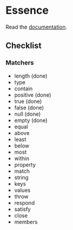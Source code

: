 # Essence

Read the [documentation](http://bound1ess.github.io/essence).

## Checklist

### Matchers

- length (done)
- type
- contain
- positive (done)
- true (done)
- false (done)
- null (done)
- empty (done)
- equal
- above
- least
- below
- most
- within
- property
- match
- string
- keys
- values
- throw
- respond
- satisfy
- close
- members

